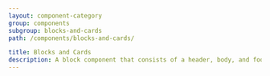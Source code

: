 ```yaml
---
layout: component-category
group: components
subgroup: blocks-and-cards
path: /components/blocks-and-cards/

title: Blocks and Cards
description: A block component that consists of a header, body, and footer.
---
```

